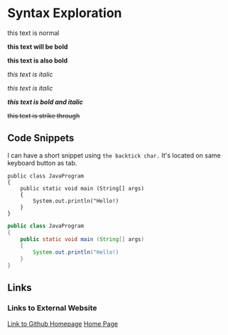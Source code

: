 # Syntax Exploration 

<!-- this is a single line comment -->

<!-- 
this is a multi-
line
comment
-->

this text is normal 

**this text will be bold**

__this text is also bold__

*this text is italic*

_this text is italic_

***this text is bold and italic***

~~this text is strike through~~

## Code Snippets 

I can have a short snippet using `the backtick char.` It's located on same keyboard button as tab.

```
public class JavaProgram 
{
    public static void main (String[] args) 
    {
        System.out.println("Hello!)
    }
} 
```

<!-- can spesify language and it will highlight -->

```java
public class JavaProgram 
{
    public static void main (String[] args) 
    {
        System.out.println("Hello!)
    }
} 
```

## Links 

### Links to External Website 
<!-- [link text](link url) -->
[Link to Github Homepage](https://github.com/)
[Home Page](./index.md)

